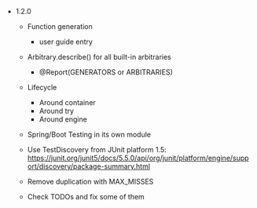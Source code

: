 - 1.2.0

  - Function generation

    - user guide entry
      
  - Arbitrary.describe() for all built-in arbitraries
  
    - @Report(GENERATORS or ARBITRARIES)
    
    
  - Lifecycle
    - Around container
    - Around try
    - Around engine
  
  - Spring/Boot Testing in its own module
 
  - Use TestDiscovery from JUnit platform 1.5:
    https://junit.org/junit5/docs/5.5.0/api/org/junit/platform/engine/support/discovery/package-summary.html

  - Remove duplication with MAX_MISSES
  
  - Check TODOs and fix some of them
